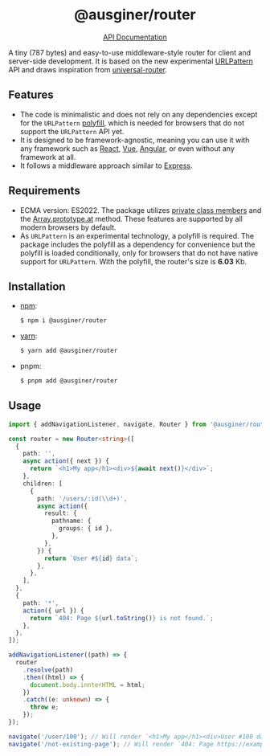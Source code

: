 <div align="center">
<h1>@ausginer/router</h1>

[API Documentation](https://ausginer.github.io/router/)
</div>

A tiny (787 bytes) and easy-to-use middleware-style router for client and server-side development.
It is based on the new experimental [URLPattern](https://developer.mozilla.org/en-US/docs/Web/API/URLPattern) API and draws inspiration from [universal-router](https://github.com/kriasoft/universal-router).

## Features

- The code is minimalistic and does not rely on any dependencies except for the `URLPattern` [polyfill](https://github.com/kenchris/urlpattern-polyfill), which is needed for browsers that do not support the `URLPattern` API yet.
- It is designed to be framework-agnostic, meaning you can use it with any framework such as [React](https://react.dev), [Vue](https://vuejs.org), [Angular](https://angular.io/), or even without any framework at all.
- It follows a middleware approach similar to [Express](http://expressjs.com/).

## Requirements

- ECMA version: ES2022. The package utilizes [private class members](https://developer.mozilla.org/en-US/docs/Web/JavaScript/Reference/Classes/Private_class_fields) and the [Array.prototype.at](https://developer.mozilla.org/en-US/docs/Web/JavaScript/Reference/Global_Objects/Array/at) method. These features are supported by all modern browsers by default.
- As `URLPattern` is an experimental technology, a polyfill is required. The package includes the polyfill as a dependency for convenience but the polyfill is loaded conditionally, only for browsers that do not have native support for `URLPattern`. With the polyfill, the router's size is **6.03** Kb.

## Installation

- [npm](https://www.npmjs.com/package/@ausginer/router):
  ```bash
  $ npm i @ausginer/router
  ```
- [yarn](https://yarn.pm/@ausginer/router):
  ```bash
  $ yarn add @ausginer/router
  ```
- pnpm:
  ```bash
  $ pnpm add @ausginer/router
  ```

## Usage

```ts
import { addNavigationListener, navigate, Router } from '@ausginer/router';

const router = new Router<string>([
  {
    path: '',
    async action({ next }) {
      return `<h1>My app</h1><div>${await next()}</div>`;
    },
    children: [
      {
        path: '/users/:id(\\d+)',
        async action({
          result: {
            pathname: {
              groups: { id },
            },
          },
        }) {
          return `User #${id} data`;
        },
      },
    ],
  },
  {
    path: '*',
    action({ url }) {
      return `404: Page ${url.toString()} is not found.`;
    },
  },
]);

addNavigationListener((path) => {
  router
    .resolve(path)
    .then((html) => {
      document.body.innterHTML = html;
    })
    .catch((e: unknown) => {
      throw e;
    });
});

navigate('/user/100'); // Will render `<h1>My app</h1><div>User #100 data</div>`
navigate('/not-existing-page'); // Will render `404: Page https://example.com/not-existing-page is not found.`
```
